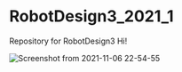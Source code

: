 # RobotDesign3_2021_1
Repository for RobotDesign3
Hi!

![Screenshot from 2021-11-06 22-54-55](https://user-images.githubusercontent.com/76610691/140612658-1c3a8be0-8ab3-48cb-97ce-c096ab43b525.png)

